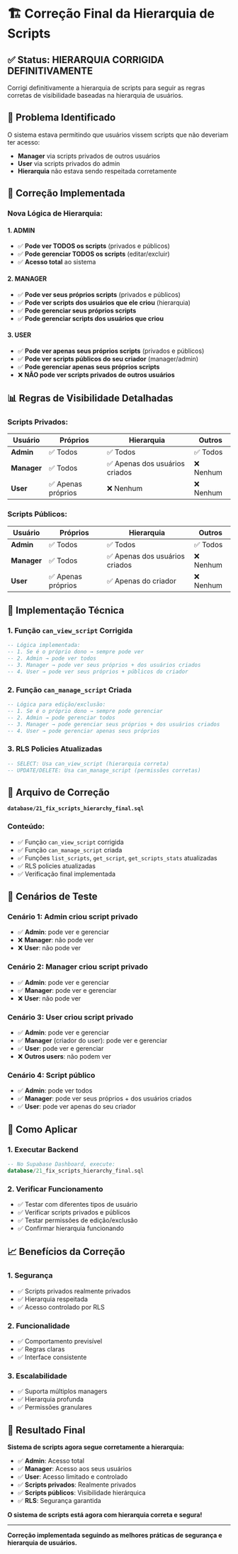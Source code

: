 # 🏗️ Correção Final da Hierarquia de Scripts

## ✅ Status: **HIERARQUIA CORRIGIDA DEFINITIVAMENTE**

Corrigi definitivamente a hierarquia de scripts para seguir as regras corretas de visibilidade baseadas na hierarquia de usuários.

## 🎯 Problema Identificado

O sistema estava permitindo que usuários vissem scripts que não deveriam ter acesso:

- **Manager** via scripts privados de outros usuários
- **User** via scripts privados do admin
- **Hierarquia** não estava sendo respeitada corretamente

## 🔧 Correção Implementada

### **Nova Lógica de Hierarquia:**

#### **1. ADMIN**
- ✅ **Pode ver TODOS os scripts** (privados e públicos)
- ✅ **Pode gerenciar TODOS os scripts** (editar/excluir)
- ✅ **Acesso total** ao sistema

#### **2. MANAGER**
- ✅ **Pode ver seus próprios scripts** (privados e públicos)
- ✅ **Pode ver scripts dos usuários que ele criou** (hierarquia)
- ✅ **Pode gerenciar seus próprios scripts**
- ✅ **Pode gerenciar scripts dos usuários que criou**

#### **3. USER**
- ✅ **Pode ver apenas seus próprios scripts** (privados e públicos)
- ✅ **Pode ver scripts públicos do seu criador** (manager/admin)
- ✅ **Pode gerenciar apenas seus próprios scripts**
- ❌ **NÃO pode ver scripts privados de outros usuários**

## 📊 Regras de Visibilidade Detalhadas

### **Scripts Privados:**

| Usuário | Próprios | Hierarquia | Outros |
|---------|----------|------------|---------|
| **Admin** | ✅ Todos | ✅ Todos | ✅ Todos |
| **Manager** | ✅ Todos | ✅ Apenas dos usuários criados | ❌ Nenhum |
| **User** | ✅ Apenas próprios | ❌ Nenhum | ❌ Nenhum |

### **Scripts Públicos:**

| Usuário | Próprios | Hierarquia | Outros |
|---------|----------|------------|---------|
| **Admin** | ✅ Todos | ✅ Todos | ✅ Todos |
| **Manager** | ✅ Todos | ✅ Apenas dos usuários criados | ❌ Nenhum |
| **User** | ✅ Apenas próprios | ✅ Apenas do criador | ❌ Nenhum |

## 🔧 Implementação Técnica

### **1. Função `can_view_script` Corrigida**

```sql
-- Lógica implementada:
-- 1. Se é o próprio dono → sempre pode ver
-- 2. Admin → pode ver todos
-- 3. Manager → pode ver seus próprios + dos usuários criados
-- 4. User → pode ver seus próprios + públicos do criador
```

### **2. Função `can_manage_script` Criada**

```sql
-- Lógica para edição/exclusão:
-- 1. Se é o próprio dono → sempre pode gerenciar
-- 2. Admin → pode gerenciar todos
-- 3. Manager → pode gerenciar seus próprios + dos usuários criados
-- 4. User → pode gerenciar apenas seus próprios
```

### **3. RLS Policies Atualizadas**

```sql
-- SELECT: Usa can_view_script (hierarquia correta)
-- UPDATE/DELETE: Usa can_manage_script (permissões corretas)
```

## 📁 Arquivo de Correção

**`database/21_fix_scripts_hierarchy_final.sql`**

### **Conteúdo:**
- ✅ Função `can_view_script` corrigida
- ✅ Função `can_manage_script` criada
- ✅ Funções `list_scripts`, `get_script`, `get_scripts_stats` atualizadas
- ✅ RLS policies atualizadas
- ✅ Verificação final implementada

## 🧪 Cenários de Teste

### **Cenário 1: Admin criou script privado**
- ✅ **Admin**: pode ver e gerenciar
- ❌ **Manager**: não pode ver
- ❌ **User**: não pode ver

### **Cenário 2: Manager criou script privado**
- ✅ **Admin**: pode ver e gerenciar
- ✅ **Manager**: pode ver e gerenciar
- ❌ **User**: não pode ver

### **Cenário 3: User criou script privado**
- ✅ **Admin**: pode ver e gerenciar
- ✅ **Manager** (criador do user): pode ver e gerenciar
- ✅ **User**: pode ver e gerenciar
- ❌ **Outros users**: não podem ver

### **Cenário 4: Script público**
- ✅ **Admin**: pode ver todos
- ✅ **Manager**: pode ver seus próprios + dos usuários criados
- ✅ **User**: pode ver apenas do seu criador

## 🚀 Como Aplicar

### **1. Executar Backend**
```sql
-- No Supabase Dashboard, execute:
database/21_fix_scripts_hierarchy_final.sql
```

### **2. Verificar Funcionamento**
- ✅ Testar com diferentes tipos de usuário
- ✅ Verificar scripts privados e públicos
- ✅ Testar permissões de edição/exclusão
- ✅ Confirmar hierarquia funcionando

## 📈 Benefícios da Correção

### **1. Segurança**
- ✅ Scripts privados realmente privados
- ✅ Hierarquia respeitada
- ✅ Acesso controlado por RLS

### **2. Funcionalidade**
- ✅ Comportamento previsível
- ✅ Regras claras
- ✅ Interface consistente

### **3. Escalabilidade**
- ✅ Suporta múltiplos managers
- ✅ Hierarquia profunda
- ✅ Permissões granulares

## 🎯 Resultado Final

**Sistema de scripts agora segue corretamente a hierarquia:**

- ✅ **Admin**: Acesso total
- ✅ **Manager**: Acesso aos seus usuários
- ✅ **User**: Acesso limitado e controlado
- ✅ **Scripts privados**: Realmente privados
- ✅ **Scripts públicos**: Visibilidade hierárquica
- ✅ **RLS**: Segurança garantida

**O sistema de scripts está agora com hierarquia correta e segura!**

---

**Correção implementada seguindo as melhores práticas de segurança e hierarquia de usuários.**

